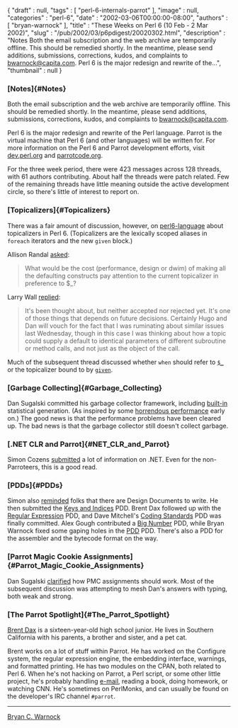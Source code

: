 {
   "draft" : null,
   "tags" : [
      "perl-6-internals-parrot"
   ],
   "image" : null,
   "categories" : "perl-6",
   "date" : "2002-03-06T00:00:00-08:00",
   "authors" : [
      "bryan-warnock"
   ],
   "title" : "These Weeks on Perl 6 (10 Feb - 2 Mar 2002)",
   "slug" : "/pub/2002/03/p6pdigest/20020302.html",
   "description" : "Notes Both the email subscription and the web archive are temporarily offline. This should be remedied shortly. In the meantime, please send additions, submissions, corrections, kudos, and complaints to bwarnock@capita.com. Perl 6 is the major redesign and rewrite of the...",
   "thumbnail" : null
}





### [Notes]{#Notes}

Both the email subscription and the web archive are temporarily offline.
This should be remedied shortly. In the meantime, please send additions,
submissions, corrections, kudos, and complaints to
<bwarnock@capita.com>.

Perl 6 is the major redesign and rewrite of the Perl language. Parrot is
the virtual machine that Perl 6 (and other languages) will be written
for. For more information on the Perl 6 and Parrot development efforts,
visit [dev.perl.org](http://dev.perl.org/perl6/) and
[parrotcode.org](http://www.parrotcode.org/).

For the three week period, there were 423 messages across 128 threads,
with 61 authors contributing. About half the threads were patch related.
Few of the remaining threads have little meaning outside the active
development circle, so there's little of interest to report on.

### [Topicalizers]{#Topicalizers}

There was a fair amount of discussion, however, on
[perl6-language](http://archive.develooper.com/perl6-language@perl.org)
about topicalizers in Perl 6. (Topicalizers are the lexically scoped
aliases in `foreach` iterators and the new `given` block.)

Allison Randal
[asked](http://archive.develooper.com/perl6-language@perl.org/msg09165.html):

> What would be the cost (performance, design or dwim) of making all the
> defaulting constructs pay attention to the current topicalizer in
> preference to \$\_?

Larry Wall
[replied](http://archive.develooper.com/perl6-language@perl.org/msg09170.html):

> It's been thought about, but neither accepted nor rejected yet. It's
> one of those things that depends on future decisions. Certainly Hugo
> and Dan will vouch for the fact that I was ruminating about similar
> issues last Wednesday, though in this case I was thinking about how a
> topic could supply a default to identical parameters of different
> subroutine or method calls, and not just as the object of the call.

Much of the subsequent thread discussed whether `when` should refer to
[`$_`](http://archive.develooper.com/perl6-language@perl.org/msg09200.html)
or the topicalizer bound to by
[`given`](http://archive.develooper.com/perl6-language@perl.org/msg09202.html).

### [Garbage Collecting]{#Garbage_Collecting}

Dan Sugalski committed his garbage collector framework, including
[built-in](http://archive.develooper.com/perl6-internals@perl.org/msg08741.html)
statistical generation. (As inspired by some [horrendous
performance](http://archive.develooper.com/perl6-internals@perl.org/msg08723.html)
early on.) The good news is that the performance problems have been
cleared up. The bad news is that the garbage collector still doesn't
collect garbage.

### [.NET CLR and Parrot]{#NET_CLR_and_Parrot}

Simon Cozens
[submitted](http://archive.develooper.com/perl6-internals@perl.org/msg08641.html)
a lot of information on .NET. Even for the non-Parroteers, this is a
good read.

### [PDDs]{#PDDs}

Simon also
[reminded](http://archive.develooper.com/perl6-internals@perl.org/msg08519.html)
folks that there are Design Documents to write. He then submitted the
[Keys and
Indices](http://archive.develooper.com/perl6-internals@perl.org/msg08523.html)
PDD. Brent Dax followed up with the [Regular
Expression](http://archive.develooper.com/perl6-internals@perl.org/msg08528.html)
PDD, and Dave Mitchell's [Coding
Standards](http://archive.develooper.com/perl6-internals@perl.org/msg08555.html)
PDD was finally committed. Alex Gough contributed a [Big
Number](http://archive.develooper.com/perl6-internals@perl.org/msg08618.html)
PDD, while Bryan Warnock fixed some gaping holes in the
[PDD](http://archive.develooper.com/perl6-internals@perl.org/msg08677.html)
PDD. There's also a PDD for the assembler and the bytecode format on the
way.

### [Parrot Magic Cookie Assignments]{#Parrot_Magic_Cookie_Assignments}

Dan Sugalski
[clarified](http://archive.develooper.com/perl6-internals@perl.org/msg08446.html)
how PMC assignments should work. Most of the subsequent discussion was
attempting to mesh Dan's answers with typing, both weak and strong.

### [The Parrot Spotlight]{#The_Parrot_Spotlight}

[Brent Dax](http://brentdax.perlmonk.org) is a sixteen-year-old high
school junior. He lives in Southern California with his parents, a
brother and sister, and a pet cat.

Brent works on a lot of stuff within Parrot. He has worked on the
Configure system, the regular expression engine, the embedding
interface, warnings, and formatted printing. He has two modules on the
CPAN, both related to Perl 6. When he's not hacking on Parrot, a Perl
script, or some other little project, he's probably handling
[e-mail](mailto:brentdax@cpan.org), reading a book, doing homework, or
watching CNN. He's sometimes on PerlMonks, and can usually be found on
the developer's IRC channel `#parrot`.

------------------------------------------------------------------------

[Bryan C. Warnock](http://members.home.com/bcwarno/Perl6/)


